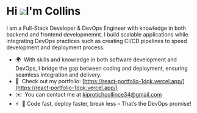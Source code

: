 Hi ![](https://user-images.githubusercontent.com/18350557/176309783-0785949b-9127-417c-8b55-ab5a4333674e.gif)I'm Collins
=========================================================================================================================================

I am a Full-Stack Developer & DevOps Engineer with knowledge in both backend and frontend developmemnt. I build scalable applications while integrating DevOps practices such as creating CI/CD pipelines to speed development and deployment process.

*   🌍  With skills and knowledge in both software development and DevOps, I bridge the gap between coding and deployment, ensuring seamless integration and delivery.
*   💼  Check out my portfolio: [https://react-portfolio-1dqk.vercel.app/](https://react-portfolio-1dqk.vercel.app/)
*   ✉️  You can contact me at [kiprotichcollince34@gmail.com](mailto:kiprotichcollince34@gmail.com)
*   ⚡  🚀 Code fast, deploy faster, break less – That’s the DevOps promise!
                    

